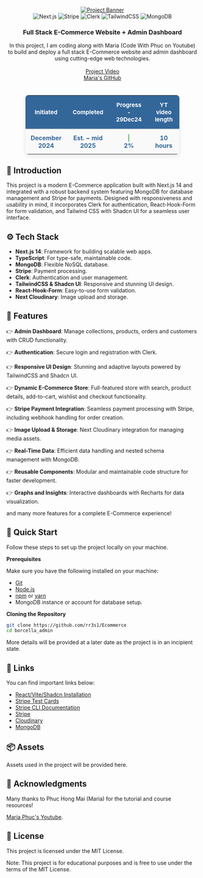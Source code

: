 <div align="center">
  <br />
    <a href="https://youtu.be/SR4dFgdKUyI" target="_blank">
      <img src="https://github.com/user-attachments/assets/e591a67e-0453-4fcb-8877-7e12d3cd608b" alt="Project Banner">
    </a>
  <br />

  <div>
    <img src="https://img.shields.io/badge/-Next.js-black?style=for-the-badge&logoColor=white&logo=next.js&color=000000" alt="Next.js" />
    <img src="https://img.shields.io/badge/-Stripe-black?style=for-the-badge&logoColor=white&logo=stripe&color=9900CC" alt="Stripe" />
    <img src="https://img.shields.io/badge/-Clerk-black?style=for-the-badge&logoColor=white&logo=clerk&color=2C2C2C" alt="Clerk" />
    <img src="https://img.shields.io/badge/-TailwindCSS-black?style=for-the-badge&logoColor=white&logo=tailwindcss&color=333399" alt="TailwindCSS" />
    <img src="https://img.shields.io/badge/-MongoDB-black?style=for-the-badge&logoColor=white&logo=mongodb&color=47A248" alt="MongoDB" />
    
  </div>

<h3 align="center">Full Stack E-Commerce Website + Admin Dashboard</h3>

   <div align="center">
     In this project, I am coding along with Maria (Code With Phuc on Youtube) to build and deploy a full stack E-Commerce website and admin dashboard using cutting-edge web technologies.
<br><br>
    <a href="https://www.youtube.com/watch?v=SR4dFgdKUyI" target="_blank">Project Video</a>
    <br>
    <a href="https://github.com/phuc-mai" target="_blank">Maria's GitHub</a><br><br>
</div>
</div>
  <div style="text-align: center; margin-top: 20px;">
    <table style="
        margin: 0 auto; 
        width: 80%;
        border-radius: 8px;
        border-collapse: collapse;
        box-shadow: 0 4px 12px rgba(0, 0, 0, 0.1);
        text-align: center;">
        <thead style="background-color: #336699; color: white;">
            <tr>
                <th style="padding: 15px; font-size: 15px; border-bottom: 2px solid #ddd;text-align: center;">Initiated</th>
                <th style="padding: 15px; font-size: 15px; border-bottom: 2px solid #ddd;text-align: center;">Completed</th>
                <th style="padding: 15px; font-size: 15px; border-bottom: 2px solid #ddd;text-align: center;">Progress - 29Dec24</th>
                <th style="padding: 15px; font-size: 15px; border-bottom: 2px solid #ddd;text-align: center;">YT video length</th>
            </tr>
        </thead>
        <tbody style="background-color: #f9f9f9;">
            <tr>
                <td style="padding: 12px; font-size: 16px; color: #336699; font-weight: bold; text-align: center;">December 2024</td>
                <td style="padding: 12px; font-size: 16px; color: #336699; font-weight: bold; text-align: center;">Est. ~ mid 2025</td>
                <td style="padding: 12px; font-size: 16px; color: #336699; font-weight: bold; text-align: center;">
                    <div style="background-color: #4caf50; width: 2px; height: 20px; border-radius: 10px; margin: 0 auto; text-align: center;"></div>
                    2%
                </td>
                <td style="padding: 12px; font-size: 16px; color: #336699; font-weight: bold; text-align: center;"> 10 hours </td>
            </tr>
        </tbody>
    </table>
</div>

## <a name="introduction">🤖 Introduction</a>

This project is a modern E-Commerce application built with Next.js 14 and integrated with a robust backend system featuring MongoDB for database management and Stripe for payments. Designed with responsiveness and usability in mind, it incorporates Clerk for authentication, React-Hook-Form for form validation, and Tailwind CSS with Shadcn UI for a seamless user interface.



## <a name="tech-stack">⚙️ Tech Stack</a>

- **Next.js 14**: Framework for building scalable web apps.
- **TypeScript**: For type-safe, maintainable code.
- **MongoDB**: Flexible NoSQL database.
- **Stripe**: Payment processing.
- **Clerk**: Authentication and user management.
- **TailwindCSS & Shadcn UI**: Responsive and stunning UI design.
- **React-Hook-Form**: Easy-to-use form validation.
- **Next Cloudinary**: Image upload and storage.

## <a name="features">🔋 Features</a>

👉 **Admin Dashboard**: Manage collections, products, orders and customers with CRUD functionality.  

👉 **Authentication**: Secure login and registration with Clerk.  

👉 **Responsive UI Design**: Stunning and adaptive layouts powered by TailwindCSS and Shadcn UI.  

👉 **Dynamic E-Commerce Store**: Full-featured store with search, product details, add-to-cart, wishlist and checkout functionality.  

👉 **Stripe Payment Integration**: Seamless payment processing with Stripe, including webhook handling for order creation.  

👉 **Image Upload & Storage**: Next Cloudinary integration for managing media assets.  

👉 **Real-Time Data**: Efficient data handling and nested schema management with MongoDB.  

👉 **Reusable Components**: Modular and maintainable code structure for faster development.  

👉 **Graphs and Insights**: Interactive dashboards with Recharts for data visualization.  

and many more features for a complete E-Commerce experience!

## <a name="quick-start">🤸 Quick Start</a>

Follow these steps to set up the project locally on your machine.

**Prerequisites**

Make sure you have the following installed on your machine:

- [Git](https://git-scm.com/)
- [Node.js](https://nodejs.org/en)
- [npm](https://www.npmjs.com/) or [yarn](https://yarnpkg.com/)
- MongoDB instance or account for database setup.

**Cloning the Repository**

```bash
git clone https://github.com/rr3s1/Ecommerce
cd borcella_admin
```
More details will be provided at a later date as the project is in an incipient state.





## <a name="links">🔗 Links</a>

You can find important links below:

- <a href="https://ui.shadcn.com/docs/installation" target="_blank">React/Vite/Shadcn Installation</a>
- <a href="https://stripe.com/docs/testing#international-cards" target="_blank">Stripe Test Cards</a>
- <a href="https://stripe.com/docs/stripe-cli" target="_blank">Stripe CLI Documentation</a>
- <a href="https://stripe.com/" target="_blank">Stripe</a>
- <a href="https://cloudinary.com/" target="_blank">Cloudinary</a>
- <a href="https://mongodb.com" target="_blank">MongoDB</a>

## <a name="assets">📦 Assets</a>

Assets used in the project will be provided here.



## 🤝 Acknowledgments

Many thanks to Phuc Hong Mai (Maria) for the tutorial and course resources!

 [Maria Phuc's Youtube](https://www.youtube.com/@codewithphuc).

## 📄 License

This project is licensed under the MIT License.

Note: This project is for educational purposes and is free to use under the terms of the MIT License.
